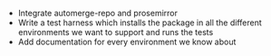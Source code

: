* Integrate automerge-repo and prosemirror
* Write a test harness which installs the package in all the different
  environments we want to support and runs the tests
* Add documentation for every environment we know about
